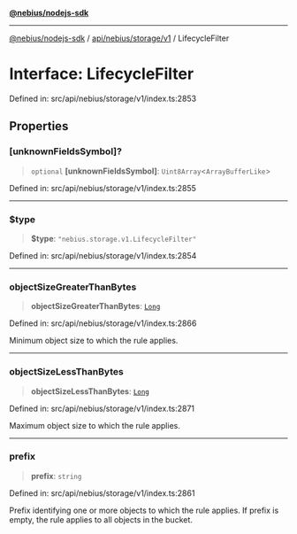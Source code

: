 [**@nebius/nodejs-sdk**](../../../../../README.md)

---

[@nebius/nodejs-sdk](../../../../../README.md) / [api/nebius/storage/v1](../README.md) / LifecycleFilter

# Interface: LifecycleFilter

Defined in: src/api/nebius/storage/v1/index.ts:2853

## Properties

### \[unknownFieldsSymbol\]?

> `optional` **\[unknownFieldsSymbol\]**: `Uint8Array`\<`ArrayBufferLike`\>

Defined in: src/api/nebius/storage/v1/index.ts:2855

---

### $type

> **$type**: `"nebius.storage.v1.LifecycleFilter"`

Defined in: src/api/nebius/storage/v1/index.ts:2854

---

### objectSizeGreaterThanBytes

> **objectSizeGreaterThanBytes**: [`Long`](../../../../../runtime/protos/core/classes/Long.md)

Defined in: src/api/nebius/storage/v1/index.ts:2866

Minimum object size to which the rule applies.

---

### objectSizeLessThanBytes

> **objectSizeLessThanBytes**: [`Long`](../../../../../runtime/protos/core/classes/Long.md)

Defined in: src/api/nebius/storage/v1/index.ts:2871

Maximum object size to which the rule applies.

---

### prefix

> **prefix**: `string`

Defined in: src/api/nebius/storage/v1/index.ts:2861

Prefix identifying one or more objects to which the rule applies.
If prefix is empty, the rule applies to all objects in the bucket.
